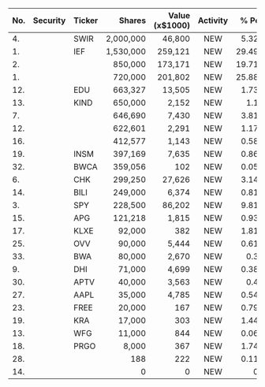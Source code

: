 No. | Security | Ticker | Shares | Value (x$1000) | Activity | % Port
|--- | --- | --- | ---:| ---:|:---:| ---:|
 4.||SWIR</a>|2,000,000|46,800|NEW|5.32%|<a href=rel="bookmark"></a>
1.||IEF</a>|1,530,000|259,121|NEW|29.49%|<a href=rel="bookmark"></a>
2.|||850,000|173,171|NEW|19.71%|rel="bookmark"></a>
1.|||720,000|201,802|NEW|25.88%|rel="bookmark"></a>
12.||EDU</a>|663,327|13,505|NEW|1.73%|<a href=rel="bookmark"></a>
13.||KIND</a>|650,000|2,152|NEW|1.1%|<a href=rel="bookmark"></a>
7.|||646,690|7,430|NEW|3.81%|rel="bookmark"></a>
12.|||622,601|2,291|NEW|1.17%|rel="bookmark"></a>
16.|||412,577|1,143|NEW|0.58%|rel="bookmark"></a>
19.||INSM</a>|397,169|7,635|NEW|0.86%|<a href=rel="bookmark"></a>
32.||BWCA</a>|359,056|102|NEW|0.05%|<a href=rel="bookmark"></a>
6.||CHK</a>|299,250|27,626|NEW|3.14%|<a href=rel="bookmark"></a>
14.||BILI</a>|249,000|6,374|NEW|0.81%|<a href=rel="bookmark"></a>
3.||SPY</a>|228,500|86,202|NEW|9.81%|<a href=rel="bookmark"></a>
15.||APG</a>|121,218|1,815|NEW|0.93%|<a href=rel="bookmark"></a>
17.||KLXE</a>|92,000|382|NEW|1.81%|<a href=rel="bookmark"></a>
25.||OVV</a>|90,000|5,444|NEW|0.61%|<a href=rel="bookmark"></a>
33.||BWA</a>|80,000|2,670|NEW|0.3%|<a href=rel="bookmark"></a>
9.||DHI</a>|71,000|4,699|NEW|0.38%|<a href=rel="bookmark"></a>
30.||APTV</a>|40,000|3,563|NEW|0.4%|<a href=rel="bookmark"></a>
27.||AAPL</a>|35,000|4,785|NEW|0.54%|<a href=rel="bookmark"></a>
23.||FREE</a>|20,000|167|NEW|0.79%|<a href=rel="bookmark"></a>
19.||KRA</a>|17,000|303|NEW|1.44%|<a href=rel="bookmark"></a>
13.||WFG</a>|11,000|844|NEW|0.06%|<a href=rel="bookmark"></a>
18.||PRGO</a>|8,000|367|NEW|1.74%|<a href=rel="bookmark"></a>
28.|||188|222|NEW|0.11%|rel="bookmark"></a>
14.|||0|0|NEW|0%|rel="bookmark"></a>

